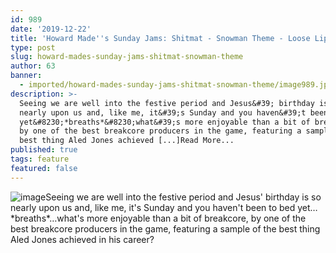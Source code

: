 ```yaml
---
id: 989
date: '2019-12-22'
title: 'Howard Made''s Sunday Jams: Shitmat - Snowman Theme - Loose Lips'
type: post
slug: howard-mades-sunday-jams-shitmat-snowman-theme
author: 63
banner:
  - imported/howard-mades-sunday-jams-shitmat-snowman-theme/image989.jpeg
description: >-
  Seeing we are well into the festive period and Jesus&#39; birthday is so
  nearly upon us and, like me, it&#39;s Sunday and you haven&#39;t been to bed
  yet&#8230;*breaths*&#8230;what&#39;s more enjoyable than a bit of breakcore,
  by one of the best breakcore producers in the game, featuring a sample of the
  best thing Aled Jones achieved [...]Read More...
published: true
tags: feature
featured: false
---
```

![image](../imported/howard-mades-sunday-jams-shitmat-snowman-theme/image989.jpeg)Seeing we are well into the festive period and Jesus' birthday is so nearly upon us and, like me, it's Sunday and you haven't been to bed yet…\*breaths\*…what's more enjoyable than a bit of breakcore, by one of the best breakcore producers in the game, featuring a sample of the best thing Aled Jones achieved in his career?